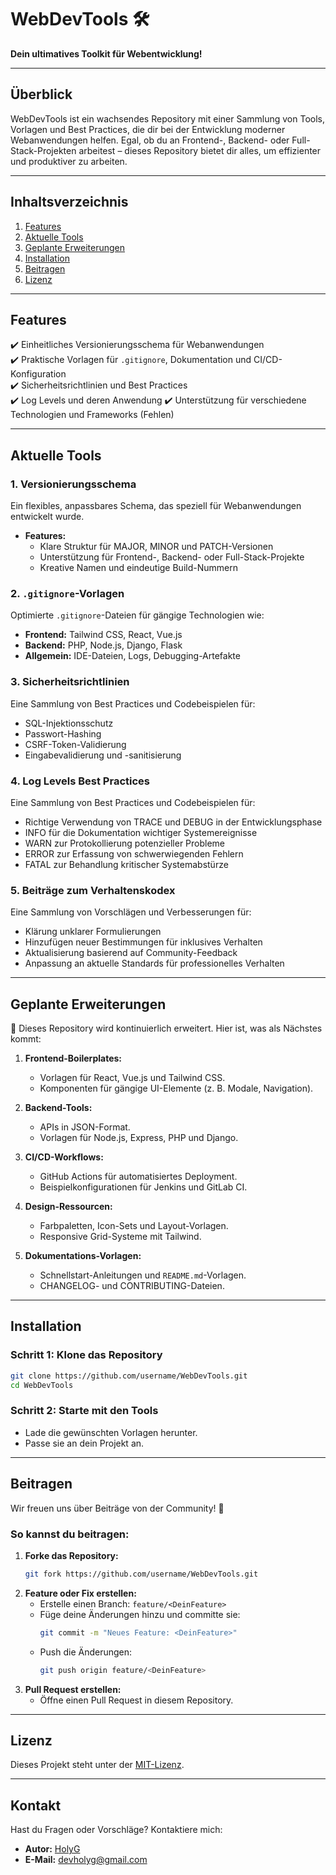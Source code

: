 # **WebDevTools** 🛠️  
**Dein ultimatives Toolkit für Webentwicklung!**

---

## **Überblick**  
WebDevTools ist ein wachsendes Repository mit einer Sammlung von Tools, Vorlagen und Best Practices, die dir bei der Entwicklung moderner Webanwendungen helfen. Egal, ob du an Frontend-, Backend- oder Full-Stack-Projekten arbeitest – dieses Repository bietet dir alles, um effizienter und produktiver zu arbeiten.

---

## **Inhaltsverzeichnis**
1. [Features](#features)
2. [Aktuelle Tools](#aktuelle-tools)
3. [Geplante Erweiterungen](#geplante-erweiterungen)
4. [Installation](#installation)
5. [Beitragen](#beitragen)
6. [Lizenz](#lizenz)

---

## **Features**  
✔️ Einheitliches Versionierungsschema für Webanwendungen  
✔️ Praktische Vorlagen für `.gitignore`, Dokumentation und CI/CD-Konfiguration    
✔️ Sicherheitsrichtlinien und Best Practices  
✔️ Log Levels und deren Anwendung
✔️ Unterstützung für verschiedene Technologien und Frameworks (Fehlen)  

---

## **Aktuelle Tools**  

### **1. Versionierungsschema**  
Ein flexibles, anpassbares Schema, das speziell für Webanwendungen entwickelt wurde.  
- **Features:**  
  - Klare Struktur für MAJOR, MINOR und PATCH-Versionen  
  - Unterstützung für Frontend-, Backend- oder Full-Stack-Projekte  
  - Kreative Namen und eindeutige Build-Nummern  

### **2. `.gitignore`-Vorlagen**  
Optimierte `.gitignore`-Dateien für gängige Technologien wie:  
- **Frontend:** Tailwind CSS, React, Vue.js  
- **Backend:** PHP, Node.js, Django, Flask  
- **Allgemein:** IDE-Dateien, Logs, Debugging-Artefakte  

### **3. Sicherheitsrichtlinien**  
Eine Sammlung von Best Practices und Codebeispielen für:  
- SQL-Injektionsschutz  
- Passwort-Hashing  
- CSRF-Token-Validierung  
- Eingabevalidierung und -sanitisierung

### **4. Log Levels Best Practices**
Eine Sammlung von Best Practices und Codebeispielen für:
- Richtige Verwendung von TRACE und DEBUG in der Entwicklungsphase
- INFO für die Dokumentation wichtiger Systemereignisse
- WARN zur Protokollierung potenzieller Probleme
- ERROR zur Erfassung von schwerwiegenden Fehlern
- FATAL zur Behandlung kritischer Systemabstürze

### **5. Beiträge zum Verhaltenskodex**  
Eine Sammlung von Vorschlägen und Verbesserungen für:  
- Klärung unklarer Formulierungen  
- Hinzufügen neuer Bestimmungen für inklusives Verhalten  
- Aktualisierung basierend auf Community-Feedback  
- Anpassung an aktuelle Standards für professionelles Verhalten  

---

## **Geplante Erweiterungen**  
🎯 Dieses Repository wird kontinuierlich erweitert. Hier ist, was als Nächstes kommt:

1. **Frontend-Boilerplates:**  
   - Vorlagen für React, Vue.js und Tailwind CSS.  
   - Komponenten für gängige UI-Elemente (z. B. Modale, Navigation).  

2. **Backend-Tools:**  
   - APIs in JSON-Format.  
   - Vorlagen für Node.js, Express, PHP und Django.  

3. **CI/CD-Workflows:**  
   - GitHub Actions für automatisiertes Deployment.  
   - Beispielkonfigurationen für Jenkins und GitLab CI.  

4. **Design-Ressourcen:**  
   - Farbpaletten, Icon-Sets und Layout-Vorlagen.  
   - Responsive Grid-Systeme mit Tailwind.  

5. **Dokumentations-Vorlagen:**  
   - Schnellstart-Anleitungen und `README.md`-Vorlagen.  
   - CHANGELOG- und CONTRIBUTING-Dateien.  

---

## **Installation**  
### **Schritt 1: Klone das Repository**  
```bash
git clone https://github.com/username/WebDevTools.git
cd WebDevTools
```

### **Schritt 2: Starte mit den Tools**  
- Lade die gewünschten Vorlagen herunter.  
- Passe sie an dein Projekt an.

---

## **Beitragen**  
Wir freuen uns über Beiträge von der Community! 🎉  

### **So kannst du beitragen:**  
1. **Forke das Repository:**  
   ```bash
   git fork https://github.com/username/WebDevTools.git
   ```
2. **Feature oder Fix erstellen:**  
   - Erstelle einen Branch: `feature/<DeinFeature>`  
   - Füge deine Änderungen hinzu und committe sie:  
     ```bash
     git commit -m "Neues Feature: <DeinFeature>"
     ```
   - Push die Änderungen:  
     ```bash
     git push origin feature/<DeinFeature>
     ```
3. **Pull Request erstellen:**  
   - Öffne einen Pull Request in diesem Repository.

---

## **Lizenz**  
Dieses Projekt steht unter der [MIT-Lizenz](LICENSE).  

---

## **Kontakt**  
Hast du Fragen oder Vorschläge? Kontaktiere mich:  
- **Autor:** [HolyG](https://github.com/heiligerg)
- **E-Mail:** devholyg@gmail.com 
